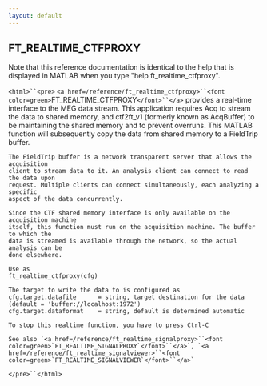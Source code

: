 ```yaml
---
layout: default
---
```


##  FT_REALTIME_CTFPROXY

Note that this reference documentation is identical to the help that is displayed in MATLAB when you type "help ft_realtime_ctfproxy".

`<html>``<pre>`
    `<a href=/reference/ft_realtime_ctfproxy>``<font color=green>`FT_REALTIME_CTFPROXY`</font>``</a>` provides a  real-time interface to the MEG data stream.
    This application requires Acq to stream the data to shared memory, and ctf2ft_v1
    (formerly known as AcqBuffer) to be maintaining the shared memory and to prevent
    overruns. This MATLAB function will subsequently copy the data from shared
    memory to a FieldTrip buffer.
 
    The FieldTrip buffer is a network transparent server that allows the acquisition
    client to stream data to it. An analysis client can connect to read the data upon
    request. Multiple clients can connect simultaneously, each analyzing a specific
    aspect of the data concurrently.
 
    Since the CTF shared memory interface is only available on the acquisition machine
    itself, this function must run on the acquisition machine. The buffer to which the
    data is streamed is available through the network, so the actual analysis can be
    done elsewhere.
 
    Use as
    ft_realtime_ctfproxy(cfg)
 
    The target to write the data to is configured as
    cfg.target.datafile      = string, target destination for the data (default = 'buffer://localhost:1972')
    cfg.target.dataformat    = string, default is determined automatic
 
    To stop this realtime function, you have to press Ctrl-C
 
    See also `<a href=/reference/ft_realtime_signalproxy>``<font color=green>`FT_REALTIME_SIGNALPROXY`</font>``</a>`, `<a href=/reference/ft_realtime_signalviewer>``<font color=green>`FT_REALTIME_SIGNALVIEWER`</font>``</a>`
`</pre>``</html>`

